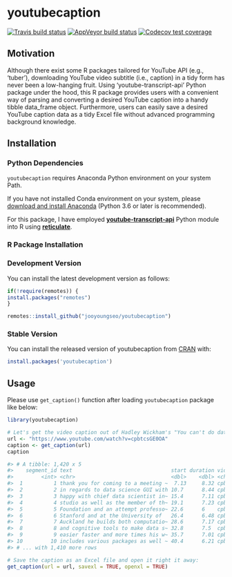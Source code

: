 
# youtubecaption

<!-- badges: start -->

[![Travis build
status](https://travis-ci.org/jooyoungseo/youtubecaption.svg?branch=master)](https://travis-ci.org/jooyoungseo/youtubecaption)
[![AppVeyor build
status](https://ci.appveyor.com/api/projects/status/github/jooyoungseo/youtubecaption?branch=master&svg=true)](https://ci.appveyor.com/project/jooyoungseo/youtubecaption)
[![Codecov test
coverage](https://codecov.io/gh/jooyoungseo/youtubecaption/branch/master/graph/badge.svg)](https://codecov.io/gh/jooyoungseo/youtubecaption?branch=master)
<!-- badges: end -->

## Motivation

Although there exist some R packages tailored for YouTube API (e.g.,
‘tuber’), downloading YouTube video subtitle (i.e., caption) in a tidy
form has never been a low-hanging fruit. Using ‘youtube-transcript-api’
Python package under the hood, this R package provides users with a
convenient way of parsing and converting a desired YouTube caption into
a handy tibble data\_frame object. Furthermore, users can easily save a
desired YouTube caption data as a tidy Excel file without advanced
programming background knowledge.

## Installation

### Python Dependencies

`youtubecaption` requires Anaconda Python environment on your system
Path.

If you have not installed Conda environment on your system, please
[download and install Anaconda](https://www.anaconda.com/download/)
(Python 3.6 or later is recommended).

For this package, I have employed
[**youtube-transcript-api**](https://pypi.org/project/youtube-transcript-api/)
Python module into R using
[**reticulate**](https://rstudio.github.io/reticulate/).

### R Package Installation

### Development Version

You can install the latest development version as follows:

``` r
if(!require(remotes)) {
install.packages("remotes")
}

remotes::install_github("jooyoungseo/youtubecaption")
```

### Stable Version

You can install the released version of youtubecaption from
[CRAN](https://CRAN.R-project.org) with:

``` r
install.packages('youtubecaption')
```

## Usage

Please use `get_caption()` function after loading `youtubecaption`
package like below:

``` r
library(youtubecaption)

# Let's get the video caption out of Hadley Wickham's "You can't do data science in a GUI":
url <- "https://www.youtube.com/watch?v=cpbtcsGE0OA"
caption <- get_caption(url)
caption

#> # A tibble: 1,420 x 5
#>    segment_id text                                start duration vid       
#>         <int> <chr>                               <dbl>    <dbl> <chr>     
#>  1          1 thank you for coming to a meeting ~  7.13     8.32 cpbtcsGE0~
#>  2          2 in regards to data science GUI with 10.7      8.44 cpbtcsGE0~
#>  3          3 happy with chief data scientist in~ 15.4      7.11 cpbtcsGE0~
#>  4          4 studio as well as the member of th~ 19.1      7.23 cpbtcsGE0~
#>  5          5 Foundation and an attempt professo~ 22.6      6    cpbtcsGE0~
#>  6          6 Stanford and at the University of   26.4      6.48 cpbtcsGE0~
#>  7          7 Auckland he builds both computatio~ 28.6      7.17 cpbtcsGE0~
#>  8          8 and cognitive tools to make data s~ 32.8      7.5  cpbtcsGE0~
#>  9          9 easier faster and more times his w~ 35.7      7.01 cpbtcsGE0~
#> 10         10 includes various packages as well ~ 40.4      6.21 cpbtcsGE0~
#> # ... with 1,410 more rows

# Save the caption as an Excel file and open it right it away:
get_caption(url = url, savexl = TRUE, openxl = TRUE)
```
